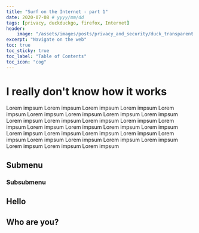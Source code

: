 ```yaml
---
title: "Surf on the Internet - part 1"
date: 2020-07-08 # yyyy/mm/dd
tags: [privacy, duckduckgo, firefox, Internet]
header:
    image: "/assets/images/posts/privacy_and_security/duck_transparent.gif"
excerpt: "Navigate on the web"
toc: true
toc_sticky: true
toc_label: "Table of Contents"
toc_icon: "cog"
---
```


# I really don't know how it works
Lorem impsum Lorem impsum Lorem impsum Lorem impsum Lorem impsum Lorem impsum Lorem impsum Lorem impsum Lorem impsum Lorem impsum Lorem impsum Lorem impsum Lorem impsum Lorem impsum Lorem impsum Lorem impsum Lorem impsum Lorem impsum Lorem impsum Lorem impsum Lorem impsum Lorem impsum Lorem impsum Lorem impsum Lorem impsum Lorem impsum Lorem impsum Lorem impsum Lorem impsum Lorem impsum

## Submenu

### Subsubmenu

## Hello

## Who are you?